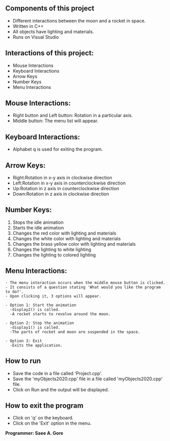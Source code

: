 ## Components of this project 

- Different interactions between the moon and a rocket in space.
- Written in C++ 
- All objects have lighting and materials.
- Runs on Visual Studio

## Interactions of this project:

- Mouse Interactions
- Keyboard Interactions
- Arrow Keys
- Number Keys
- Menu Interactions

## Mouse Interactions: 

  - Right button and Left button: Rotation in a particular axis.
  - Middle button: The menu list will appear.

## Keyboard Interactions: 

  - Alphabet q is used for exiting the program.

 ## Arrow Keys: 
  - Right:Rotation in x-y axis in clockwise direction
  - Left:Rotation in x-y axis in counterclockwise direction
  - Up:Rotation in z axis in counterclockwise direction
  - Down:Rotation in z axis in clockwise direction

 ## Number Keys:
 
   1.  Stops the idle animation
   2.  Starts the idle animation
   3.  Changes the red color with lighting and materials
   4.  Changes the white color with lighting and materials
   5.  Changes the brass yellow color with lighting and materials
   6.  Changes the lighting to white lighting
   7.  Changes the lighting to colored lighting

## Menu Interactions: 
    - The menu interaction occurs when the middle mouse button is clicked.
    - It consists of a question stating 'What would you like the program to do?'.
    - Upon clicking it, 3 options will appear.
    
    - Option 1: Start the animation 
      -display2() is called.
      -A rocket starts to revolve around the moon.

    - Option 2: Stop the animation 
      -display1() is called.
      -The parts of rocket and moon are suspended in the space. 

    - Option 3: Exit 
      -Exits the application.
  
## How to run 
- Save the code in a file called 'Project.cpp'. 
- Save the 'myObjects2020.cpp' file in a file called 'myObjects2020.cpp' file.
- Click on Run and the output will be displayed.

## How to exit the program 
- Click on 'q' on the keyboard.
- Click on the 'Exit' option in the menu.

**Programmer: Saee A. Gore**
